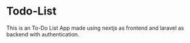 # Todo-List
This is an To-Do List App made using nextjs as frontend and laravel as backend with authentication.
